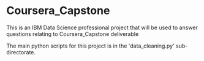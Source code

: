 # Coursera_Capstone
This is an IBM Data Science professional project that will be used to answer questions relating to Coursera_Capstone deliverable

The main python scripts for this project is in the 'data_cleaning.py' sub-directorate.
